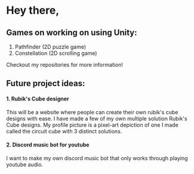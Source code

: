 # Hey there,

## Games on working on using Unity:

1. Pathfinder (2D puzzle game)
2. Constellation (2D scrolling game)

Checkout my repositories for more information!

## Future project ideas:

#### 1. Rubik's Cube designer

This will be a website where people can create their own rubik's cube designs with ease. I have made a few of my own multiple solution Rubik's Cube designs. My profile picture is a pixel-art depiction of one I made called the circuit cube with 3 distinct solutions.

#### 2. Discord music bot for youtube

I want to make my own discord music bot that only works through playing youtube audio.
